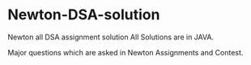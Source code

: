 # Newton-DSA-solution
Newton all DSA assignment solution
All Solutions are in JAVA. 

Major questions which are asked in Newton Assignments and Contest.

